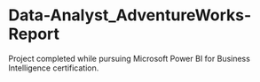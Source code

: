 # Data-Analyst_AdventureWorks-Report
Project completed while pursuing Microsoft Power BI for Business Intelligence certification. 
